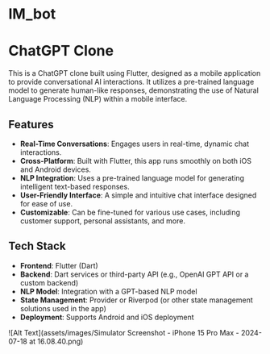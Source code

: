 # IM_bot

# ChatGPT Clone

This is a ChatGPT clone built using Flutter, designed as a mobile application to provide conversational AI interactions. It utilizes a pre-trained language model to generate human-like responses, demonstrating the use of Natural Language Processing (NLP) within a mobile interface.

## Features

- **Real-Time Conversations**: Engages users in real-time, dynamic chat interactions.
- **Cross-Platform**: Built with Flutter, this app runs smoothly on both iOS and Android devices.
- **NLP Integration**: Uses a pre-trained language model for generating intelligent text-based responses.
- **User-Friendly Interface**: A simple and intuitive chat interface designed for ease of use.
- **Customizable**: Can be fine-tuned for various use cases, including customer support, personal assistants, and more.

## Tech Stack

- **Frontend**: Flutter (Dart)
- **Backend**: Dart services or third-party API (e.g., OpenAI GPT API or a custom backend)
- **NLP Model**: Integration with a GPT-based NLP model
- **State Management**: Provider or Riverpod (or other state management solutions used in the app)
- **Deployment**: Supports Android and iOS deployment

![Alt Text](assets/images/Simulator Screenshot - iPhone 15 Pro Max - 2024-07-18 at 16.08.40.png)
